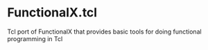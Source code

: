 # FunctionalX.tcl
Tcl port of FunctionalX that provides basic tools for doing functional programming in Tcl
